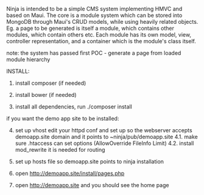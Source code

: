 Ninja is intended to be a simple CMS system implementing HMVC and based on Maui.
The core is a module system which can be stored into MongoDB through Maui's
	CRUD models, while using heavily related objects. Eg. a page to be generated
	is itself a module, which contains other modules, which contain others etc.
	Each module has its own model, view, controller representation, and a
	container which is the module's class itself.

note: the system has passed first POC - generate a page from loaded module hierarchy

INSTALL:

1. install composer (if needed)

2. install bower (if needed)

3. install all dependencies, run
./composer install

if you want the demo app site to be installed:

4. set up vhost
edit your httpd conf and set up so the webserver accepts demoapp.site domain
	and it points to ~ninja/pub/demoapp.site
4.1. make sure .htaccess can set options (AllowOverride FileInfo Limit)
4.2. install mod_rewrite it is needed for routing

5. set up hosts file so demoapp.site points to ninja installation

6. open http://demoapp.site/install/pages.php

7. open http://demoapp.site and you should see the home page


